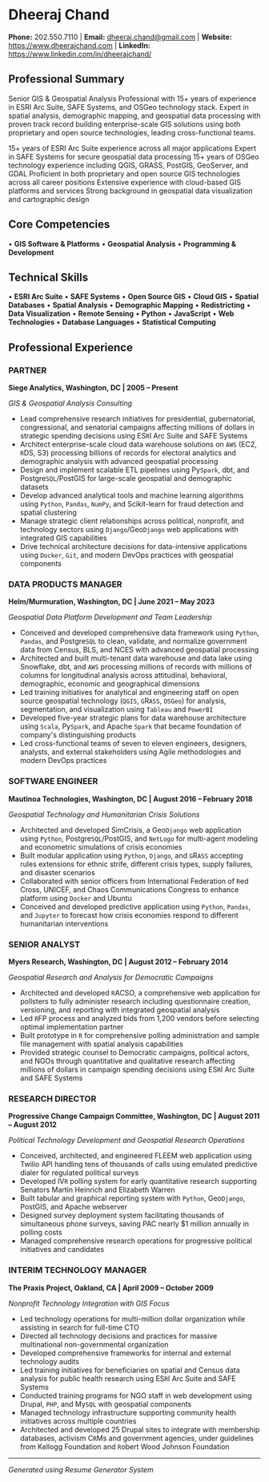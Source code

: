 # Dheeraj Chand

**Phone:** 202.550.7110 | **Email:** dheeraj.chand@gmail.com | **Website:** https://www.dheerajchand.com | **LinkedIn:** https://www.linkedin.com/in/dheerajchand/

## Professional Summary

Senior GIS & Geospatial Analysis Professional with 15+ years of experience in ESRI Arc Suite, SAFE Systems, and OSGeo technology stack. Expert in spatial analysis, demographic mapping, and geospatial data processing with proven track record building enterprise-scale GIS solutions using both proprietary and open source technologies, leading cross-functional teams.

15+ years of ESRI Arc Suite experience across all major applications
Expert in SAFE Systems for secure geospatial data processing
15+ years of OSGeo technology experience including QGIS, GRASS, PostGIS, GeoServer, and GDAL
Proficient in both proprietary and open source GIS technologies across all career positions
Extensive experience with cloud-based GIS platforms and services
Strong background in geospatial data visualization and cartographic design

## Core Competencies

• **GIS Software & Platforms**
• **Geospatial Analysis**
• **Programming & Development**

## Technical Skills

• **ESRI Arc Suite**
• **SAFE Systems**
• **Open Source GIS**
• **Cloud GIS**
• **Spatial Databases**
• **Spatial Analysis**
• **Demographic Mapping**
• **Redistricting**
• **Data Visualization**
• **Remote Sensing**
• **Python**
• **JavaScript**
• **Web Technologies**
• **Database Languages**
• **Statistical Computing**

## Professional Experience

### PARTNER
**Siege Analytics, Washington, DC | 2005 – Present**

*GIS & Geospatial Analysis Consulting*

- Lead comprehensive research initiatives for presidential, gubernatorial, congressional, and senatorial campaigns affecting millions of dollars in strategic spending decisions using ES`R`I Arc Suite and SAFE Systems
- Architect enterprise-scale cloud data warehouse solutions on `AWS` (EC2, `R`DS, S3) processing billions of records for electoral analytics and demographic analysis with advanced geospatial processing
- Design and implement scalable ETL pipelines using Py`Spark`, dbt, and Postgre`SQL`/PostGIS for large-scale geospatial and demographic datasets
- Develop advanced analytical tools and machine learning algorithms using `Python`, `Pandas`, `NumPy`, and Scikit-learn for fraud detection and spatial clustering
- Manage strategic client relationships across political, nonprofit, and technology sectors using `Django`/Geo`Django` web applications with integrated GIS capabilities
- Drive technical architecture decisions for data-intensive applications using `Docker`, `Git`, and modern DevOps practices with geospatial components

### DATA PRODUCTS MANAGER
**Helm/Murmuration, Washington, DC | June 2021 – May 2023**

*Geospatial Data Platform Development and Team Leadership*

- Conceived and developed comprehensive data framework using `Python`, `Pandas`, and Postgre`SQL` to clean, validate, and normalize government data from Census, BLS, and NCES with advanced geospatial processing
- Architected and built multi-tenant data warehouse and data lake using Snowflake, dbt, and `AWS` processing millions of records with millions of columns for longitudinal analysis across attitudinal, behavioral, demographic, economic and geographical dimensions
- Led training initiatives for analytical and engineering staff on open source geospatial technology (`QGIS`, `G`R`ASS`, `OSGeo`) for analysis, segmentation, and visualization using `Tableau` and `PowerBI`
- Developed five-year strategic plans for data warehouse architecture using `Scala`, Py`Spark`, and Apache `Spark` that became foundation of company's distinguishing products
- Led cross-functional teams of seven to eleven engineers, designers, analysts, and external stakeholders using Agile methodologies and modern DevOps practices

### SOFTWARE ENGINEER
**Mautinoa Technologies, Washington, DC | August 2016 – February 2018**

*Geospatial Technology and Humanitarian Crisis Solutions*

- Architected and developed SimCrisis, a Geo`Django` web application using `Python`, Postgre`SQL`/PostGIS, and `NetLogo` for multi-agent modeling and econometric simulations of crisis economies
- Built modular application using `Python`, `Django`, and `G`R`ASS` accepting rules extensions for ethnic strife, different crisis types, supply failures, and disaster scenarios
- Collaborated with senior officers from International Federation of `R`ed Cross, UNICEF, and Chaos Communications Congress to enhance platform using `Docker` and Ubuntu
- Conceived and developed predictive application using `Python`, `Pandas`, and `Jupyter` to forecast how crisis economies respond to different humanitarian interventions

### SENIOR ANALYST
**Myers Research, Washington, DC | August 2012 – February 2014**

*Geospatial Research and Analysis for Democratic Campaigns*

- Architected and developed `R`ACSO, a comprehensive web application for pollsters to fully administer research including questionnaire creation, versioning, and reporting with integrated geospatial analysis
- Led `R`FP process and analyzed bids from 1,200 vendors before selecting optimal implementation partner
- Built prototype in `R` for comprehensive polling administration and sample file management with spatial analysis capabilities
- Provided strategic counsel to Democratic campaigns, political actors, and NGOs through quantitative and qualitative research affecting millions of dollars in campaign spending decisions using ES`R`I Arc Suite and SAFE Systems

### RESEARCH DIRECTOR
**Progressive Change Campaign Committee, Washington, DC | August 2011 – August 2012**

*Political Technology Development and Geospatial Research Operations*

- Conceived, architected, and engineered FLEEM web application using Twilio API handling tens of thousands of calls using emulated predictive dialer for regulated political surveys
- Developed IV`R` polling system for early quantitative research supporting Senators Martin Heinrich and Elizabeth Warren
- Built tabular and graphical reporting system with `Python`, Geo`Django`, PostGIS, and Apache webserver
- Designed survey deployment system facilitating thousands of simultaneous phone surveys, saving PAC nearly $1 million annually in polling costs
- Managed comprehensive research operations for progressive political initiatives and candidates

### INTERIM TECHNOLOGY MANAGER
**The Praxis Project, Oakland, CA | April 2009 – October 2009**

*Nonprofit Technology Integration with GIS Focus*

- Led technology operations for multi-million dollar organization while assisting in search for full-time CTO
- Directed all technology decisions and practices for massive multinational non-governmental organization
- Developed comprehensive frameworks for internal and external technology audits
- Led training initiatives for beneficiaries on spatial and Census data analysis for public health research using ES`R`I Arc Suite and SAFE Systems
- Conducted training programs for NGO staff in web development using Drupal, `PHP`, and My`SQL` with geospatial components
- Managed technology infrastructure supporting community health initiatives across multiple countries
- Architected and developed 25 Drupal sites to integrate with membership databases, activism C`R`Ms and government agencies, under guidelines from Kellogg Foundation and `R`obert Wood Johnson Foundation

---

*Generated using Resume Generator System*